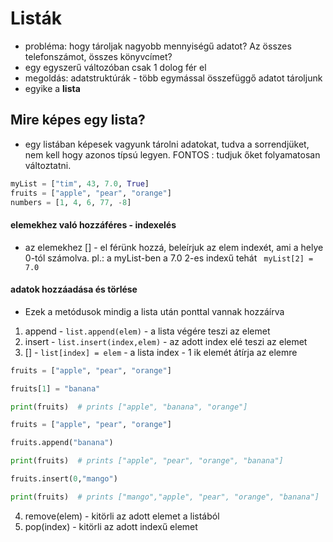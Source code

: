 # Listák

* probléma: hogy tároljak nagyobb mennyiségű adatot? Az összes telefonszámot, összes könyvcímet?
* egy egyszerű változóban csak 1 dolog fér el
* megoldás: adatstruktúrák - több egymással összefüggő adatot tároljunk
* egyike a **lista**

## Mire képes egy lista?

* egy listában képesek vagyunk tárolni adatokat, tudva a sorrendjüket, nem kell hogy azonos típsú legyen. FONTOS : tudjuk őket folyamatosan változtatni.

```python
myList = ["tim", 43, 7.0, True]
fruits = ["apple", "pear", "orange"]
numbers = [1, 4, 6, 77, -8]
```

#### elemekhez való hozzáféres - indexelés

* az elemekhez \[\] - el férünk hozzá, beleírjuk az elem indexét, ami a helye 0-tól számolva. pl.: a myList-ben a 7.0 2-es indexű tehát ` myList[2] = 7.0`

#### adatok hozzáadása és törlése

* Ezek a metódusok mindig a lista után ponttal vannak hozzáírva


1. append - `list.append(elem)` - a lista végére teszi az elemet
2. insert - `list.insert(index,elem)` - az adott index elé teszi az elemet
3. \[\]  - `list[index] = elem` - a lista index - 1 ik elemét átírja az elemre

```python
fruits = ["apple", "pear", "orange"]

fruits[1] = "banana"

print(fruits)  # prints ["apple", "banana", "orange"]

fruits = ["apple", "pear", "orange"]

fruits.append("banana")

print(fruits)  # prints ["apple", "pear", "orange", "banana"]

fruits.insert(0,"mango")

print(fruits)  # prints ["mango","apple", "pear", "orange", "banana"]
```


4. remove(elem) - kitörli az adott elemet a listából
5. pop(index) - kitörli az adott indexű elemet


